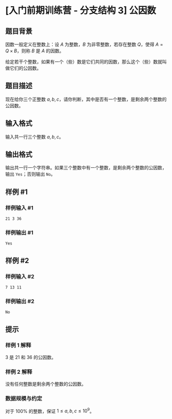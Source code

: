# [入门前期训练营 - 分支结构 3] 公因数

## 题目背景

因数一般定义在整数上：设 $A$ 为整数，$B$ 为非零整数，若存在整数 $Q$，使得 $A=Q \times B$，则称 $B$ 是 $A$ 的因数。

给定若干个整数，如果有一个（些）数是它们共同的因数，那么这个（些）数就叫做它们的公因数。

## 题目描述

现在给你三个正整数 $a, b, c$，请你判断，其中是否有一个整数，是剩余两个整数的公因数。

## 输入格式

输入共一行三个整数 $a, b, c$。

## 输出格式

输出共一行一个字符串。如果三个整数中有一个整数，是剩余两个整数的公因数，输出 `Yes`；否则输出 `No`。

## 样例 #1

### 样例输入 #1

```
21 3 36
```

### 样例输出 #1

```
Yes
```

## 样例 #2

### 样例输入 #2

```
7 13 11
```

### 样例输出 #2

```
No
```

## 提示

### 样例 1 解释

$3$ 是 $21$ 和 $36$ 的公因数。

### 样例 2 解释

没有任何整数是剩余两个整数的公因数。

### 数据规模与约定

对于 $100\%$ 的整数，保证 $1 \leq a, b, c \leq 10 ^ 9$。